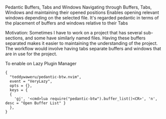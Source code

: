 Pedantic Buffers, Tabs and Windows
Navigating through Buffers, Tabs, Windows and maintaining their opened positions
Enables opening relevant windows depending on the selected file. 
It's regarded pedantic in terms of the placement of buffers and windows relative to their Tabs

Motivation:
Sometimes I have to work on a project that has several sub-sections, and some have 
similarly named files. Having these buffers separated makes it easier to maintaining the understanding of 
the project.
The workflow would involve having tabs separate buffers and windows that are in use for the project.

To enable on Lazy Plugin Manager

```viml
{
  "teddywaweru/pedantic-btw.nvim",
  event = "VeryLazy",
  opts = {},
  keys = {
  {
    'gj', '<cmd>lua require("pedantic-btw").buffer_list()<CR>', 'n', desc = "Open Buffer List" }
  },
}
```
